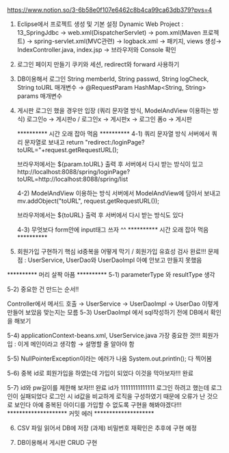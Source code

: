 https://www.notion.so/3-6b58e0f107e6462c8b4ca99ca63db379?pvs=4

1. Eclipse에서 프로젝트 생성 및 기본 설정
   Dynamic Web Project : 13_SpringJdbc → web.xml(DispatcherServlet) →
   pom.xml(Maven 프로젝트) → spring-servlet.xml(MVC관련) → logback.xml →
   패키지, views 생성→ IndexController.java, index.jsp → 브라우저와 Console 확인

2. 로그인 페이지 만들기
   쿠키와 세션, redirect와 forward 사용하기

3. DB이용해서 로그인
   String memberId, String passwd, String logCheck, String toURL 매개변수
   → @RequestParam HashMap<String, String> params 매개변수

4. 게시판 로그인 했을 경우만 입장 (쿼리 문자열 방식, ModelAndView 이용하는 방식)
   로그인o → 게시판o / 로그인x → 게시판x → 로그인 폼o → 게시판

   ********** 시간 오래 잡아 먹음 **********
   4-1) 쿼리 문자열 방식
   서버에서 쿼리 문자열로 보내고
   return "redirect:/loginPage?toURL="+request.getRequestURL();
   >>>>>
   브라우저에서는 ${param.toURL} 출력 후 서버에서 다시 받는 방식이 있고
   http://localhost:8088/spring/loginPage?toURL=http://localhost:8088/spring/list
   
   4-2) ModelAndView 이용하는 방식
   서버에서 ModelAndView에 담아서 보내고
   mv.addObject("toURL", request.getRequestURL());
   >>>>>
   브라우저에서는 ${toURL} 출력 후 서버에서 다시 받는 방식도 있다

   4-3) 무엇보다 form안에 input태그 쓰자 ^^
   ********** 시간 오래 잡아 먹음 **********
   
5. 회원가입 구현하기
핵심 id중복을 어떻게 막기 / 회원가입 유효성 검사 완료!!!
문제점 : UserService, UserDao와 UserDaoImpl 아예 안보고 만들지 못했음

 ********** 머리 살짝 아픔 **********
5-1) parameterType 와 resultType 생각

5-2) 중요한 건 만드는 순서!!

Controller에서 메서드 호출 → UserService → UserDaoImpl → UserDao 이렇게 만들어 보았음 맞는지는 모름
5-3) UserDaoImpl 에서 sql작성하기 전에 DB에서 확인을 해보기

5-4) applicationContext-beans.xml, UserService.java 가장 중요한 것!!!
회원가입 : 이게 메인이라고 생각함 → 설명할 줄 알아야 함

5-5) NullPointerException이라는 에러가 나옴 
System.out.println(); 다 찍어봄 

5-6) 중복 id로 회원가입을 하였는데 가입이 되었다 이것을 막아보자!!! 완료

5-7) id와 pw길이를 제한해 보자!!! 완료 
id가 11111111111111 로그인 하려고 했는데 로그인이 실패되었다 
로그인 시 id값을 비교하게 로직을 구성하였기 때문에 오류가 난 것으로 보인다 
아예 중복된 아이디를 가입할 수 없도록 구현을 해봐야겠다!!!
******************** 커밋 에러 ********************

6. CSV 파일 읽어서 DB에 저장 (과제)
비밀번호 재확인은 추후에 구현 예정 



7. DB이용해서 게시판 CRUD 구현



   
